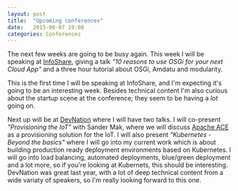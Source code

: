 ```yaml
---
layout: post
title:  "Upcoming conferences"
date:   2015-06-07 19:08
categories: Conferences
---
```


The next few weeks are going to be busy again. This week I will be speaking at [InfoShare](https://infoshare.pl), giving a talk *"10 reasons to use OSGi for your next Cloud App"* and a three hour tutorial about OSGi, Amdatu and modularity.

This is the first time I will be speaking at InfoShare, and I'm expecting it's going to be an interesting week. Besides technical content I'm also curious about the startup scene at the conference; they seem to be having a _lot_ going on.


Next up will be at [DevNation](http://devnation.org) where I will have two talks. I will co-present *"Provisioning the IoT"* with Sander Mak, where we will discuss [Apache ACE](http://ace.apache.org) as a provisioning solution for the IoT. I will also present *"Kubernetes - Beyond the basics"* where I will go into my current work which is about building production ready deployment environments based on Kubernetes. I will go into load balancing, automated deployments, blue/green deployment and a lot more, so if you're looking at Kubernets, this should be interesting. DevNation was great last year, with a lot of deep technical content from a wide variaty of speakers, so I'm really looking forward to this one.